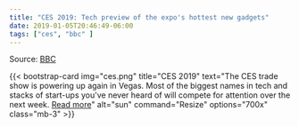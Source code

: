 ```yaml
---
title: "CES 2019: Tech preview of the expo's hottest new gadgets"
date: 2019-01-05T20:46:49-06:00
tags: ["ces", "bbc" ]
---
```


Source: [BBC](https://www.bbc.com/news/technology-46715334) 

{{< bootstrap-card 
img="ces.png" 
title="CES 2019"
text="The CES trade show is powering up again in Vegas. Most of the biggest names in tech and stacks of start-ups you've never heard of will compete for attention over the next week. [Read more](https://www.bbc.com/news/technology-46715334)" 
alt="sun" 
command="Resize" 
options="700x" 
class="mb-3" >}}
